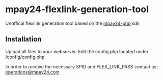 # mpay24-flexlink-generation-tool
Unoffical flexlink generation tool based on the [mpay24-php](https://github.com/mpay24/mpay24-php) sdk

## Installation

Upload all files to your webserver.
Edit the config.php located under /config/config.php

In order to receive the necessary SPID and FLEX_LINK_PASS contact us: operations@mpay24.com
